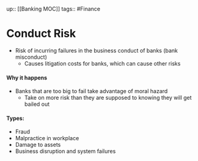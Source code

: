 up:: [[Banking MOC]]
tags:: #Finance 
# Conduct Risk
- Risk of incurring failures in the business conduct of banks (bank misconduct)
	- Causes litigation costs for banks, which can cause other risks
#### Why it happens
- Banks that are too big to fail take advantage of moral hazard
	- Take on more risk than they are supposed to knowing they will get bailed out

#### Types:
- Fraud
- Malpractice in workplace
- Damage to assets
- Business disruption and system failures